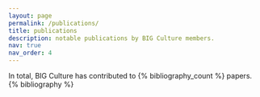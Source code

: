 ```yaml
---
layout: page
permalink: /publications/
title: publications
description: notable publications by BIG Culture members.
nav: true
nav_order: 4
---
```


<!-- _pages/publications.md -->
<div class="publications">
In total, BIG Culture has contributed to {% bibliography_count %} papers.
{% bibliography %}

</div>
